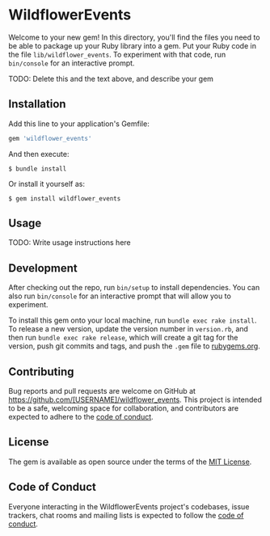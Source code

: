 # WildflowerEvents

Welcome to your new gem! In this directory, you'll find the files you need to be able to package up your Ruby library into a gem. Put your Ruby code in the file `lib/wildflower_events`. To experiment with that code, run `bin/console` for an interactive prompt.

TODO: Delete this and the text above, and describe your gem

## Installation

Add this line to your application's Gemfile:

```ruby
gem 'wildflower_events'
```

And then execute:

    $ bundle install

Or install it yourself as:

    $ gem install wildflower_events

## Usage

TODO: Write usage instructions here

## Development

After checking out the repo, run `bin/setup` to install dependencies. You can also run `bin/console` for an interactive prompt that will allow you to experiment.

To install this gem onto your local machine, run `bundle exec rake install`. To release a new version, update the version number in `version.rb`, and then run `bundle exec rake release`, which will create a git tag for the version, push git commits and tags, and push the `.gem` file to [rubygems.org](https://rubygems.org).

## Contributing

Bug reports and pull requests are welcome on GitHub at https://github.com/[USERNAME]/wildflower_events. This project is intended to be a safe, welcoming space for collaboration, and contributors are expected to adhere to the [code of conduct](https://github.com/[USERNAME]/wildflower_events/blob/master/CODE_OF_CONDUCT.md).


## License

The gem is available as open source under the terms of the [MIT License](https://opensource.org/licenses/MIT).

## Code of Conduct

Everyone interacting in the WildflowerEvents project's codebases, issue trackers, chat rooms and mailing lists is expected to follow the [code of conduct](https://github.com/[USERNAME]/wildflower_events/blob/master/CODE_OF_CONDUCT.md).
